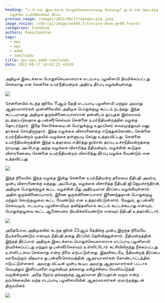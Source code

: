 ```yaml
---
heading: “ஈ.பி.எஸ் இடைக்கால பொதுச்செயலாளரானது செல்லாது! ஓ.பி.எஸ் தொடர்ந்த
  வழக்கில் உயர்நீதிமன்றம் தீர்ப்பு
preview_image: /images/2022/08/17/opseps-png.jpeg
image_resize: /cdn-cgi/image/w=640,fit=scale-down,q=80,f=auto
categories: trending
authors: Ramachandran
tags:
  - ops
  - eps
  - admk
  - tamilnadu
title: ops-eps-admk-tamilnadu
date: 2022-08-17 14:42:23 +0530
---
```

அதிமுக இடைக்கால பொதுச்செயலாளராக எடப்பாடி பழனிசாமி நியமிக்கப்பட்டது செல்லாது என சென்னை உயர்நீதிமன்றம் அதிரடி தீர்ப்பு வழங்கியுள்ளது. 

![](/images/2022/08/17/eps-png.jpeg)

சென்னையில் கடந்த ஜூலை 11ஆம் தேதி எடப்பாடி பழனிசாமி மற்றும் அவரது ஆதரவாளர்கள் முன்னிலையில் அதிமுக பொதுக்குழு கூட்டம்  நடந்தது. இந்த கூட்டமானது அதிமுக ஒருங்கிணைப்பாளரான தன்னிடம் ஒப்புதல் இல்லாமல் நடத்தப்படுவதாக  ஓ.பன்னீர்செல்வம் சென்னை உயர்நீதிமன்றத்தில் வழக்கு தொடர்ந்தார். இதே கோரிக்கையுடன் பொதுக்குழு உறுப்பினர் வைரமுத்துவும் மனு தாக்கல் செய்திருந்தார். இந்த வழக்கை விசாரணைக்கு எடுத்துக்கொண்ட சென்னை உயர்நீதிமன்றம் முதலில் வழக்கை தள்ளுபடி செய்து உத்தரவிட்டது. சென்னை உயர்நீதிமன்றத்தின் இந்த உத்தரவை எதிர்த்து ஓபிஎஸ் தரப்பு உச்சநீதிமன்றத்தை நாடியது. அப்போது அந்த வழக்கை விசாரித்த நீதிமன்றம், வழக்கின் கூடுதல் விசாரணையை சென்னை உயர்நீதிமன்றம் விசாரித்து தீர்ப்பு வழங்க வேண்டும் என உத்தவிட்டது. 

![](/images/2022/08/17/ops-png.jpeg)

இந்த நிலையில் இந்த வழக்கு இன்று சென்னை உயர்நீதிமன்ற தலைமை நீதிபதி அமர்வு முன்பு விசாரணைக்கு வந்தது. அப்போது, வழக்கை விசாரித்த நீதிபதி ஜி.ஜெயச்சந்திரன், அதிமுக பொதுக்குழுக் கூட்ட வழக்கின் மீது அதிரடியான தீர்ப்பை வழங்கியுள்ளார். அதில் ஒருங்கிணைப்பாளர், இணை ஒருங்கிணைப்பாளர் இணைந்துதான் பொதுக்குழு மற்றும் செயற்குழுவை கூட்ட வேண்டும் என உத்தரவிட்டுள்ளார். மேலும்,  ஓ.பன்னீர் செல்வமும், எடப்பாடி பழனிசாமியும் தனித்தனியாக கூட்டம் கூட்டக்கூடாது எனவும், பொதுக்குழுவை கூட்ட ஆணையரை நியமிக்கவேண்டும் எனவும் நீதிபதி உத்தரவிட்டார். 

![](/images/2022/08/17/admk.jpeg)

அதேபோல அதிமுகவில் கடந்த ஜூன் 23ஆம் தேதிக்கு முன்பு இருந்த நிலையே நீடிக்கவேண்டும் எனவும் நீதிபதி தனது தீர்ப்பில் தெரிவித்துள்ளார். நீதிமன்றத்தின் இந்தத் தீர்ப்பால் அதிமுக இடைக்கால பொதுச்செயலாளராக எடப்பாடி பழனிசாமி நியமிக்கப்பட்டது மற்றும் ஓ.பன்னீர்செல்வம் உள்ளிட்டோர் கட்சியிலிருந்து நீக்கப்பட்டது உள்ளிட்டவை செல்லாது என்ற நிலை ஏற்பட்டுள்ளது. இதனிடையே, நீதிமன்றத் தீர்ப்பை வரவேற்கும் விதமாக ஓ.பன்னீர்செல்வத்தின் ஆதரவாளர்கள் கொண்டாட்டத்தில் ஈடுபட்டுள்ளனர். அவரது வீட்டின் முன்பு கூடிய அவரது ஆதரவாளர்கள் பட்டாசு வெடித்தும் இனிப்புகளை வழங்கியும் தங்களது மகிழ்ச்சியை வெளிப்படுத்தி வருகின்றனர். அதே நேரம் தங்களுக்கு ஆதரவான தீர்ப்புதான் வரும் என்ற நம்பிக்கையில் வந்த எடப்பாடி பழனிசாமியின் ஆதரவாளர்கள் ஏமாற்றத்துடன் திரும்பினர். 

![](/images/2022/08/17/aiadmk.jpeg)